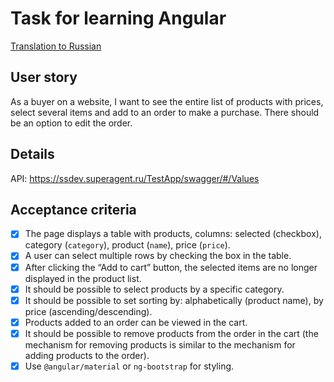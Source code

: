# Task for learning Angular

[Translation to Russian](README-ru.md)

## User story

As a buyer on a website, I want to see the entire list of products with prices, select several items and add to an order to make a purchase.
There should be an option to edit the order.

## Details

API:
https://ssdev.superagent.ru/TestApp/swagger/#/Values

## Acceptance criteria

* [x] The page displays a table with products, columns: selected (checkbox), category (`category`), product (`name`), price (`price`).
* [x] A user can select multiple rows by checking the box in the table.
* [x] After clicking the “Add to cart” button, the selected items are no longer displayed in the product list.
* [x] It should be possible to select products by a specific category.
* [x] It should be possible to set sorting by: alphabetically (product name), by price (ascending/descending).
* [x] Products added to an order can be viewed in the cart.
* [x] It should be possible to remove products from the order in the cart
  (the mechanism for removing products is similar to the mechanism for adding products to the order).
* [x] Use `@angular/material` or `ng-bootstrap` for styling.
